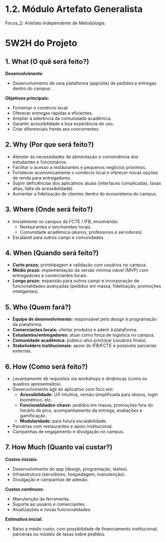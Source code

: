 # 1.2. Módulo Artefato Generalista

Focos_2: Artefato Independente de Metodologia.

# 5W2H do Projeto

## 1. What (O quê será feito?)

**Desenvolvimento**
- Desenvolvimento de uma plataforma (app/site) de pedidos e entregas dentro do campus.

**Objetivos principais:**
- Fomentar o comércio local.
- Oferecer entregas rápidas e eficientes.
- Ampliar a aderência da comunidade acadêmica.
- Garantir acessibilidade e boa experiência de uso.
- Criar diferenciais frente aos concorrentes.

## 2. Why (Por que será feito?)

- Atender às necessidades de alimentação e conveniência dos estudantes e funcionários.
- Facilitar o acesso a restaurantes e pequenos negócios próximos.
- Fortalecer economicamente o comércio local e oferecer novas opções de renda para entregadores.
- Suprir deficiências dos aplicativos atuais (interfaces complicadas, taxas altas, falta de acessibilidade).
- Aumentar a fidelização de clientes dentro do ecossistema do campus.

## 3. Where (Onde será feito?)

- Inicialmente no campus da FCTE / IFB, envolvendo:
  - Restaurantes e lanchonetes locais.
  - Comunidade acadêmica (alunos, professores e servidores).
- Escalável para outros campi e comunidades.

## 4. When (Quando será feito?)

- **Curto prazo:** prototipagem e validação com usuários no campus.
- **Médio prazo:** implementação da versão mínima viável (MVP) com entregadores e comerciantes locais.
- **Longo prazo:** expansão para outros campi e incorporação de funcionalidades avançadas (pedidos em massa, fidelização, promoções inteligentes).

## 5. Who (Quem fará?)

- **Equipe de desenvolvimento:** responsável pelo design e programação da plataforma.
- **Comerciantes locais:** ofertar produtos e aderir à plataforma.
- **Estudantes/entregadores:** atuar como força de logística no campus.
- **Comunidade acadêmica:** público-alvo principal (usuários finais).
- **Stakeholders institucionais:** apoio do IFB/FCTE e possíveis parcerias externas.

## 6. How (Como será feito?)

- Levantamento de requisitos via workshops e dinâmicas (como os quadros apresentados).
- Desenvolvimento ágil do aplicativo com foco em:
  - **Acessibilidade:** UX intuitiva, versão simplificada para idosos, login biométrico, etc.
  - **Funcionalidades-chave:** pedidos em massa, promoções fora do horário de pico, acompanhamento da entrega, avaliações e gamificação.
  - **Modularidade:** para futura escalabilidade.
- Parcerias com restaurantes e apoio institucional.
- Campanhas de engajamento e divulgação no campus.

## 7. How Much (Quanto vai custar?)

**Custos iniciais:**
- Desenvolvimento do app (design, programação, testes).
- Infraestrutura (servidores, hospedagem, manutenção).
- Divulgação e campanhas de adesão.

**Custos contínuos:**
- Manutenção da ferramenta.
- Suporte ao usuário e comerciantes.
- Atualizações e novas funcionalidades.

**Estimativa inicial:**
- Baixo a médio custo, com possibilidade de financiamento institucional, parcerias ou modelo de taxas sobre pedidos.
